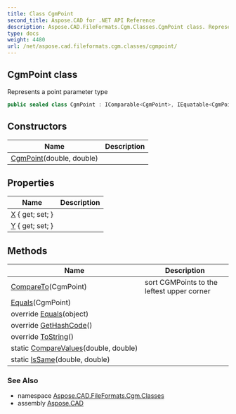```yaml
---
title: Class CgmPoint
second_title: Aspose.CAD for .NET API Reference
description: Aspose.CAD.FileFormats.Cgm.Classes.CgmPoint class. Represents a point parameter type
type: docs
weight: 4480
url: /net/aspose.cad.fileformats.cgm.classes/cgmpoint/
---
```

## CgmPoint class

Represents a point parameter type

```csharp
public sealed class CgmPoint : IComparable<CgmPoint>, IEquatable<CgmPoint>
```

## Constructors

| Name | Description |
| --- | --- |
| [CgmPoint](cgmpoint/)(double, double) |  |

## Properties

| Name | Description |
| --- | --- |
| [X](../../aspose.cad.fileformats.cgm.classes/cgmpoint/x/) { get; set; } |  |
| [Y](../../aspose.cad.fileformats.cgm.classes/cgmpoint/y/) { get; set; } |  |

## Methods

| Name | Description |
| --- | --- |
| [CompareTo](../../aspose.cad.fileformats.cgm.classes/cgmpoint/compareto/)(CgmPoint) | sort CGMPoints to the leftest upper corner |
| [Equals](../../aspose.cad.fileformats.cgm.classes/cgmpoint/equals/#equals)(CgmPoint) |  |
| override [Equals](../../aspose.cad.fileformats.cgm.classes/cgmpoint/equals/#equals_1)(object) |  |
| override [GetHashCode](../../aspose.cad.fileformats.cgm.classes/cgmpoint/gethashcode/)() |  |
| override [ToString](../../aspose.cad.fileformats.cgm.classes/cgmpoint/tostring/)() |  |
| static [CompareValues](../../aspose.cad.fileformats.cgm.classes/cgmpoint/comparevalues/)(double, double) |  |
| static [IsSame](../../aspose.cad.fileformats.cgm.classes/cgmpoint/issame/)(double, double) |  |

### See Also

* namespace [Aspose.CAD.FileFormats.Cgm.Classes](../../aspose.cad.fileformats.cgm.classes/)
* assembly [Aspose.CAD](../../)


